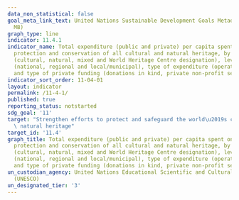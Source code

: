 ```yaml
---
data_non_statistical: false
goal_meta_link_text: United Nations Sustainable Development Goals Metadata (PDF 4.0
  MB)
graph_type: line
indicator: 11.4.1
indicator_name: Total expenditure (public and private) per capita spent on the preservation,
  protection and conservation of all cultural and natural heritage, by type of heritage
  (cultural, natural, mixed and World Heritage Centre designation), level of government
  (national, regional and local/municipal), type of expenditure (operating expenditure/investment)
  and type of private funding (donations in kind, private non-profit sector and sponsorship)
indicator_sort_order: 11-04-01
layout: indicator
permalink: /11-4-1/
published: true
reporting_status: notstarted
sdg_goal: '11'
target: "Strengthen efforts to protect and safeguard the world\u2019s cultural and\
  \ natural heritage"
target_id: '11.4'
graph_title: Total expenditure (public and private) per capita spent on the preservation,
  protection and conservation of all cultural and natural heritage, by type of heritage
  (cultural, natural, mixed and World Heritage Centre designation), level of government
  (national, regional and local/municipal), type of expenditure (operating expenditure/investment)
  and type of private funding (donations in kind, private non-profit sector and sponsorship)
un_custodian_agency: United Nations Educational Scientific and Cultural Organization
  (UNESCO)
un_designated_tier: '3'
---
```

